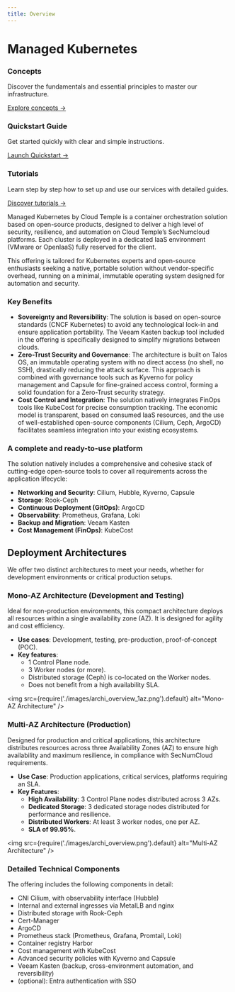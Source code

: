 ```yaml
---
title: Overview
---
```


# Managed Kubernetes

<div class="card-grid">
  <div class="card">
    <h3>Concepts</h3>
    <p>Discover the fundamentals and essential principles to master our infrastructure.</p>
    <a href="managed_kubernetes/concepts" class="card-link">Explore concepts &rarr;</a>
  </div>
  <div class="card">
    <h3>Quickstart Guide</h3>
    <p>Get started quickly with clear and simple instructions.</p>
    <a href="managed_kubernetes/quickstart" class="card-link">Launch Quickstart &rarr;</a>
  </div>
  <div class="card">
    <h3>Tutorials</h3>
    <p>Learn step by step how to set up and use our services with detailed guides.</p>
    <a href="managed_kubernetes/tutorials" class="card-link">Discover tutorials &rarr;</a>
  </div>
</div>

Managed Kubernetes by Cloud Temple is a container orchestration solution based on open-source products, designed to deliver a high level of security, resilience, and automation on Cloud Temple’s SecNumcloud platforms. Each cluster is deployed in a dedicated IaaS environment (VMware or OpenIaaS) fully reserved for the client.

This offering is tailored for Kubernetes experts and open-source enthusiasts seeking a native, portable solution without vendor-specific overhead, running on a minimal, immutable operating system designed for automation and security.

### Key Benefits
- **Sovereignty and Reversibility**: The solution is based on open-source standards (CNCF Kubernetes) to avoid any technological lock-in and ensure application portability. The Veeam Kasten backup tool included in the offering is specifically designed to simplify migrations between clouds.
- **Zero-Trust Security and Governance**: The architecture is built on Talos OS, an immutable operating system with no direct access (no shell, no SSH), drastically reducing the attack surface. This approach is combined with governance tools such as Kyverno for policy management and Capsule for fine-grained access control, forming a solid foundation for a Zero-Trust security strategy.
- **Cost Control and Integration**: The solution natively integrates FinOps tools like KubeCost for precise consumption tracking. The economic model is transparent, based on consumed IaaS resources, and the use of well-established open-source components (Cilium, Ceph, ArgoCD) facilitates seamless integration into your existing ecosystems.

### A complete and ready-to-use platform  
The solution natively includes a comprehensive and cohesive stack of cutting-edge open-source tools to cover all requirements across the application lifecycle:

- **Networking and Security**: Cilium, Hubble, Kyverno, Capsule  
- **Storage**: Rook-Ceph  
- **Continuous Deployment (GitOps)**: ArgoCD  
- **Observability**: Prometheus, Grafana, Loki  
- **Backup and Migration**: Veeam Kasten  
- **Cost Management (FinOps)**: KubeCost

## Deployment Architectures

We offer two distinct architectures to meet your needs, whether for development environments or critical production setups.

### Mono-AZ Architecture (Development and Testing)

Ideal for non-production environments, this compact architecture deploys all resources within a single availability zone (AZ). It is designed for agility and cost efficiency.

- **Use cases**: Development, testing, pre-production, proof-of-concept (POC).
- **Key features**:
    - 1 Control Plane node.
    - 3 Worker nodes (or more).
    - Distributed storage (Ceph) is co-located on the Worker nodes.
    - Does not benefit from a high availability SLA.

<img src={require('./images/archi_overview_1az.png').default} alt="Mono-AZ Architecture" />

### Multi-AZ Architecture (Production)

Designed for production and critical applications, this architecture distributes resources across three Availability Zones (AZ) to ensure high availability and maximum resilience, in compliance with SecNumCloud requirements.

- **Use Case**: Production applications, critical services, platforms requiring an SLA.
- **Key Features**:
    - **High Availability**: 3 Control Plane nodes distributed across 3 AZs.
    - **Dedicated Storage**: 3 dedicated storage nodes distributed for performance and resilience.
    - **Distributed Workers**: At least 3 worker nodes, one per AZ.
    - **SLA of 99.95%**.

<img src={require('./images/archi_overview.png').default} alt="Multi-AZ Architecture" />

### Detailed Technical Components  
The offering includes the following components in detail:

- CNI Cilium, with observability interface (Hubble)  
- Internal and external ingresses via MetalLB and nginx  
- Distributed storage with Rook-Ceph  
- Cert-Manager  
- ArgoCD  
- Prometheus stack (Prometheus, Grafana, Promtail, Loki)  
- Container registry Harbor  
- Cost management with KubeCost  
- Advanced security policies with Kyverno and Capsule  
- Veeam Kasten (backup, cross-environment automation, and reversibility)  
- (optional): Entra authentication with SSO